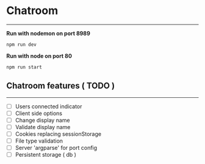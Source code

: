 # Chatroom

---

**Run with nodemon on port 8989**

```
npm run dev
```

**Run with node on port 80**

```
npm run start
```

## Chatroom features ( TODO )

---

* [ ] Users connected indicator
* [ ] Client side options
* [ ] Change display name
* [ ] Validate display name
* [ ] Cookies replacing sessionStorage
* [ ] File type validation
* [ ] Server 'argparse' for port config
* [ ] Persistent storage ( db )
